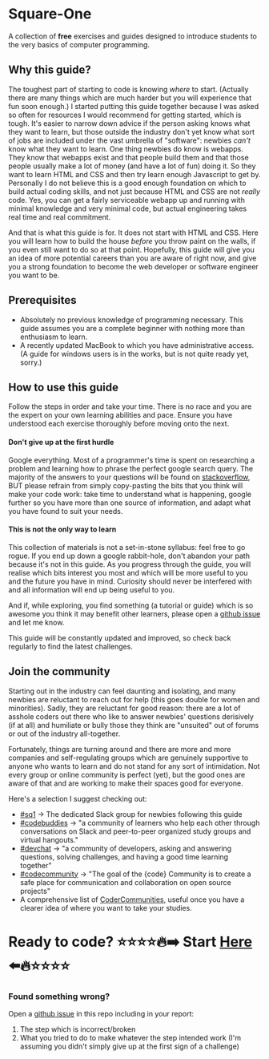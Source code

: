 # Square-One
A collection of **free** exercises and guides designed to introduce students to the very
basics of computer programming.

## Why this guide?
The toughest part of starting to code is knowing *where* to start. (Actually there
are many things which are much harder but you will experience that fun soon enough.)
I started putting this guide together because I was asked so often for resources
I would recommend for getting started, which is tough. It's easier to narrow down
advice if the person asking knows what they want to learn, but those outside the
industry don't yet know what sort of jobs are included under the vast umbrella of
"software": newbies *can't* know what they want to learn.
One thing newbies do know is webapps. They know that webapps exist and that people
build them and that those people usually make a lot of money (and have a lot of fun) doing it. So they want
to learn HTML and CSS and then try learn enough Javascript to get by.
Personally I do not believe this is a good enough foundation on which to build
actual coding skills, and not just because HTML and CSS are not *really* code.
Yes, you can get a fairly serviceable webapp up and running with minimal knowledge
and very minimal code, but actual engineering takes real time and real commitment.

And that is what this guide is for. It does not start with HTML and CSS. Here
you will learn how to build the house *before* you throw paint on the walls, if you even
still want to do so at that point. Hopefully, this guide will give you an idea
of more potential careers than you are aware of right now, and give you a strong
foundation to become the web developer or software engineer you want to be.

## Prerequisites
- Absolutely no previous knowledge of programming necessary. This guide assumes
you are a complete beginner with nothing more than enthusiasm to learn.
- A recently updated MacBook to which you have administrative access. (A guide
for windows users is in the works, but is not quite ready yet, sorry.)

## How to use this guide
Follow the steps in order and take your time. There is no race and you are the
expert on your own learning abilities and pace. Ensure you have understood each
exercise thoroughly before moving onto the next.

#### Don't give up at the first hurdle
Google everything. Most of a programmer's time is spent on researching a problem
and learning how to phrase the perfect google search query. The majority of
the answers to your questions will be found on [stackoverflow](https://stackoverflow.com/), BUT please
refrain from simply copy-pasting the bits that you think will make your code
work: take time to understand what is happening, google further so you have
more than one source of information, and adapt what you have found to suit
your needs.

#### This is not the only way to learn
This collection of materials is not a set-in-stone syllabus: feel free to go
rogue. If you end up down a google rabbit-hole, don't abandon your path because
it's not in this guide. As you progress through the guide, you will realise
which bits interest you most and which will be more useful to you and the
future you have in mind. Curiosity should never be interfered with and all
information will end up being useful to you.

And if, while exploring, you find something (a tutorial or guide) which is so
awesome you think it may benefit other learners, please open a [github issue](https://help.github.com/articles/creating-an-issue/)
and let me know.

This guide will be constantly updated and improved, so check back regularly to
find the latest challenges.

## Join the community
Starting out in the industry can feel daunting and isolating, and many newbies
are reluctant to reach out for help (this goes double for women and minorities).
Sadly, they are reluctant for good reason: there are a lot of asshole coders out
there who like to answer newbies' questions derisively (if at all) and humiliate
or bully those they think are "unsuited" out of forums or out of the industry
all-together.

Fortunately, things are turning around and there are more and more companies and
self-regulating groups which are genuinely supportive to anyone who wants to learn
and do not stand for any sort of intimidation. Not every group or online community
is perfect (yet), but the good ones are aware of that and are working to make their
spaces good for everyone.

Here's a selection I suggest checking out:
- [#sq1](https://github.com/fouralarmfire/square-one/blob/master/sq1-slack.md#sq1) -> The dedicated Slack group for newbies following this guide
- [#codebuddies](https://codebuddies.org/) -> "a community of learners who help
each other through conversations on Slack and peer-to-peer organized study groups and virtual hangouts."
- [#devchat](https://devchat.devolio.net/) -> "a community of developers, asking
and answering questions, solving challenges, and having a good time learning together"
- [#codecommunity](https://thecodeteam.com/community/) -> "The goal of the {code}
Community is to create a safe place for communication and collaboration on open
source projects"
- A comprehensive list of [CoderCommunities](https://www.codercommunities.com), useful
once you have a clearer idea of where you want to take your studies.

# Ready to code? :star::star::star::star::fire::arrow_right:   Start [Here](https://github.com/fouralarmfire/square-one/blob/master/outline.md#outline)   :arrow_left::fire::star::star::star::star:

### Found something wrong?
Open a [github issue](https://help.github.com/articles/creating-an-issue/) in this repo including in your report:
1. The step which is incorrect/broken
1. What you tried to do to make whatever the step intended work (I'm assuming
you didn't simply give up at the first sign of a challenge)
